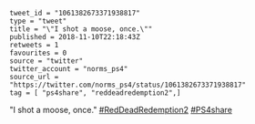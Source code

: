 ```
tweet_id = "1061382673371938817"
type = "tweet"
title = "\"I shot a moose, once.\""
published = 2018-11-10T22:18:43Z
retweets = 1
favourites = 0
source = "twitter"
twitter_account = "norms_ps4"
source_url = "https://twitter.com/norms_ps4/status/1061382673371938817"
tag = [ "ps4share", "reddeadredemption2",]
```

"I shot a moose, once." [#RedDeadRedemption2](/tags/reddeadredemption2/) [#PS4share](/tags/ps4share/)

<p class='image'><img src='http://mnf.m17s.net/2018/11/10/DrrJ6nNWsAA7ZhI.jpg' alt=''></p>

